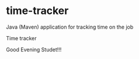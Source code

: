 # time-tracker
Java (Maven) application for tracking time on the job

Time tracker

Good Evening Studet!!!
